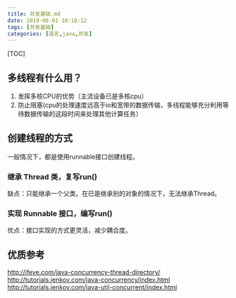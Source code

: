 ```yaml
---
title: 并发基础.md
date: 2019-08-01 10:10:12
tags: [并发基础]
categories: [语言,java,并发]
---
```


[TOC]

<!--more-->

## 多线程有什么用？

1. 发挥多核CPU的优势（主流设备已是多核cpu）
2. 防止阻塞(cpu的处理速度远高于io和宽带的数据传输，多线程能够充分利用等待数据传输的这段时间来处理其他计算任务）

## 创建线程的方式

一般情况下，都是使用runnable接口创建线程。

### 继承 Thread 类，复写run()

缺点：只能继承一个父类。在已是继承别的对象的情况下，无法继承Thread。

### 实现 Runnable 接口，编写run()

优点：接口实现的方式更灵活，减少耦合度。



## 优质参考

http://ifeve.com/java-concurrency-thread-directory/ 
http://tutorials.jenkov.com/java-concurrency/index.html
http://tutorials.jenkov.com/java-util-concurrent/index.html